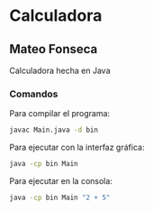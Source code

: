 # Calculadora
## Mateo Fonseca
Calculadora hecha en Java

### Comandos

Para compilar el programa:

```bash
javac Main.java -d bin
```

Para ejecutar con la interfaz gráfica:

```bash
java -cp bin Main
```

Para ejecutar en la consola:

```bash
java -cp bin Main "2 + 5"
```